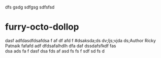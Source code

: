 dfs
gsdg
sdfgsg
sdfsfsd
# furry-octo-dollop
dasf
adfdasdfdsafdsa
f
af
df
afd
f
#dsaksda;ds
dv;ljs;vjda
ds;Author Ricky Patnaik
fafafd
adf
dfdsafalhdlh
dfa
daf
dssdafsfkdf
fas   
dsa
ads
fa
f
dasf
dsa
fds
af
asd
fs
fs
f
sdf
sd
fs
d
